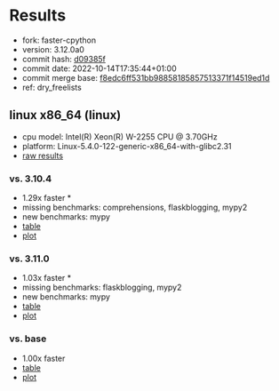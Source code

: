 # Results

- fork: faster-cpython
- version: 3.12.0a0
- commit hash: [d09385f](https://github.com/faster%2dcpython/cpython/commit/d09385f)
- commit date: 2022-10-14T17:35:44+01:00
- commit merge base: [f8edc6ff531bb98858185857513371f14519ed1d](https://github.com/faster%2dcpython/cpython/commit/f8edc6ff531bb98858185857513371f14519ed1d)
- ref: dry_freelists

## linux x86_64 (linux)

- cpu model: Intel(R) Xeon(R) W-2255 CPU @ 3.70GHz
- platform: Linux-5.4.0-122-generic-x86_64-with-glibc2.31
- [raw results](bm-20221014-linux-x86_64-faster%252dcpython-dry_freelists-3.12.0a0-d09385f.json)

### vs. 3.10.4

- 1.29x faster \*
- missing benchmarks: comprehensions, flaskblogging, mypy2
- new benchmarks: mypy
- [table](bm-20221014-linux-x86_64-faster%252dcpython-dry_freelists-3.12.0a0-d09385f-vs-3.10.4.md)
- [plot](bm-20221014-linux-x86_64-faster%252dcpython-dry_freelists-3.12.0a0-d09385f-vs-3.10.4.png)

### vs. 3.11.0

- 1.03x faster \*
- missing benchmarks: flaskblogging, mypy2
- new benchmarks: mypy
- [table](bm-20221014-linux-x86_64-faster%252dcpython-dry_freelists-3.12.0a0-d09385f-vs-3.11.0.md)
- [plot](bm-20221014-linux-x86_64-faster%252dcpython-dry_freelists-3.12.0a0-d09385f-vs-3.11.0.png)

### vs. base

- 1.00x faster
- [table](bm-20221014-linux-x86_64-faster%252dcpython-dry_freelists-3.12.0a0-d09385f-vs-base.md)
- [plot](bm-20221014-linux-x86_64-faster%252dcpython-dry_freelists-3.12.0a0-d09385f-vs-base.png)

